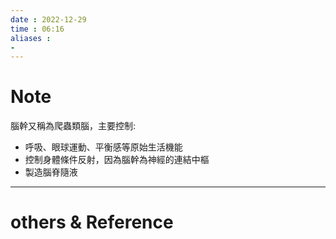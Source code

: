 ```yaml
---
date : 2022-12-29
time : 06:16
aliases :
- 
---
```

# Note
腦幹又稱為爬蟲類腦，主要控制:
- 呼吸、眼球運動、平衡感等原始生活機能
- 控制身體條件反射，因為腦幹為神經的連結中樞
- 製造腦脊隨液

---
# others &  Reference

